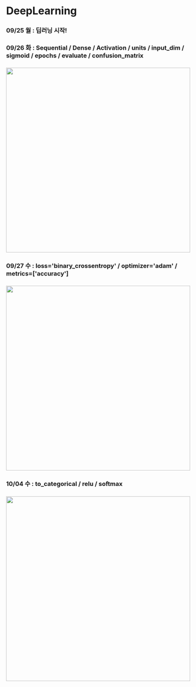 # DeepLearning

### 09/25 월 : 딥러닝 시작!
### 09/26 화 : Sequential / Dense / Activation / units / input_dim / sigmoid / epochs / evaluate / confusion_matrix
### <img src="https://github.com/Jang-jw/DeepLearning/assets/134268098/680f1f4f-ad7d-4f10-8951-974b1d3d1dae" width="500">
### 09/27 수 : loss='binary_crossentropy' / optimizer='adam' / metrics=['accuracy'] 
### <img src="https://github.com/Jang-jw/DeepLearning/assets/134268098/eb0b1391-61cd-4d11-bb1e-10c44115ab6d" width="500">
### 10/04 수 : to_categorical / relu / softmax
### <img src="https://github.com/Jang-jw/DeepLearning/assets/134268098/6cb1d89f-e769-4ff6-a544-b1d7cdcf3630" width="500">

